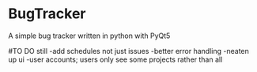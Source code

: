 # BugTracker
A simple bug tracker written in python with PyQt5

#TO DO still
-add schedules not just issues
-better error handling
-neaten up ui
-user accounts; users only see some projects rather than all
